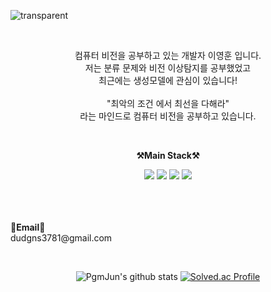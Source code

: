 ![transparent](https://capsule-render.vercel.app/api?type=transparent&fontColor=102ee5&text=YeongHun's%20GitHub%20&height=150&fontSize=60&desc=Welcome!&descAlignY=75&descAlign=60)

   
<br>

<p align="center">
    컴퓨터 비전을 공부하고 있는 개발자 이영훈 입니다. <br>
    저는 분류 문제와 비전 이상탐지를 공부했었고 <br>
    최근에는 생성모델에 관심이 있습니다! <br><br>
    "최악의 조건 에서 최선을 다해라" <br>
    라는 마인드로 컴퓨터 비전을 공부하고 있습니다.

</p>

<br>

<p align="center">
    <Strong>⚒️Main Stack⚒️</Strong><br>
</p>

<p align="center" display="inline-block">
    <img src="https://img.shields.io/badge/Python-3776AB?style=for-the-badge&logo=Python&logoColor=white">
    <img src="https://img.shields.io/badge/PyTorch-EE4C2C?style=for-the-badge&logo=PyTorch&logoColor=white">
    <img src="https://img.shields.io/badge/TensorFlow-FF6F00?style=for-the-badge&logo=TensorFlow&logoColor=white">
    <img src="https://img.shields.io/badge/opencv-5C3EE8?style=for-the-badge&logo=opencv&logoColor=black">
</p>

<br>
<br><br>
<Strong align= "center">📧Email📧</Strong><br>dudgns3781@gmail.com<br>

</p>

<br>

<div align="center">

![PgmJun's github stats](https://github-readme-stats.vercel.app/api?username=pgmjun&show_icons=true)
[![Solved.ac Profile](http://mazassumnida.wtf/api/v2/generate_badge?boj=dudgns3781)](https://solved.ac/dudgns3781/)

    
</div>

